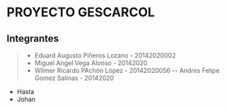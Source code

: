 # PROYECTO GESCARCOL

## Integrantes
>- Eduard Augusto Piñeros Lozano - 20142020002
>- Miguel Angel Vega Alonso - 20142020
>- Wilmer Ricardo PAchón López - 20142020056
>-- Andres Felipe Gomez Salinas - 20142020
- Hasta
- Johan

